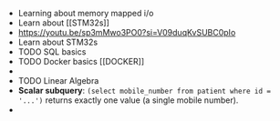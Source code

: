 - Learning about memory mapped i/o
- Learn about [[STM32s]]
- https://youtu.be/sp3mMwo3PO0?si=V09duqKvSUBC0pIo
- Learn about STM32s
- TODO SQL basics
- TODO Docker basics [[DOCKER]]
-
- TODO Linear Algebra
- **Scalar subquery**: `(select mobile_number from patient where id = '...')` returns exactly one value (a single mobile number).
-